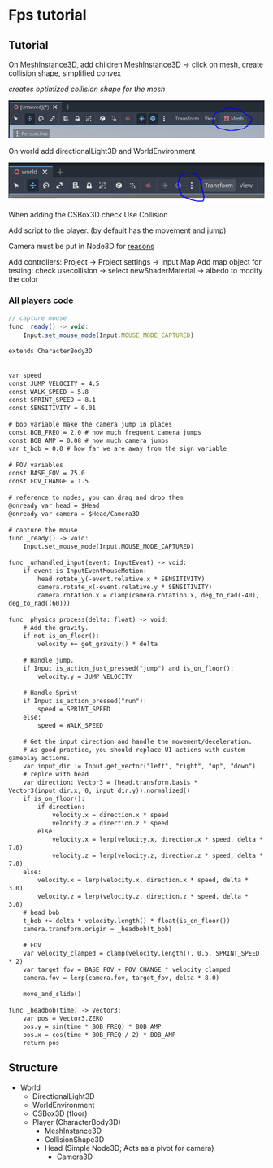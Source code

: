 # Fps tutorial

## Tutorial

On MeshInstance3D, add children MeshInstance3D -> click on mesh, create collision shape, simplified convex

_creates optimized collision shape for the mesh_

![collision-add.PNG](/collision-add.PNG)

On world add directionalLight3D and WorldEnvironment

![world add.PNG](/world%20add.PNG)

When adding the CSBox3D check Use Collision

Add script to the player. (by default has the movement and jump)

Camera must be put in Node3D for [reasons](https://docs.godotengine.org/en/latest/tutorials/3d/using_transforms.html)

Add controllers: Project -> Project settings -> Input Map
Add map object for testing: check usecollision -> select newShaderMaterial -> albedo to modify the color

### All players code
```js
// capture mouse
func _ready() -> void:
    Input.set_mouse_mode(Input.MOUSE_MODE_CAPTURED)
```

```godotengine [Player.gd]
extends CharacterBody3D


var speed
const JUMP_VELOCITY = 4.5
const WALK_SPEED = 5.8
const SPRINT_SPEED = 8.1
const SENSITIVITY = 0.01

# bob variable make the camera jump in places
const BOB_FREQ = 2.0 # how much frequent camera jumps
const BOB_AMP = 0.08 # how much camera jumps
var t_bob = 0.0 # how far we are away from the sign variable

# FOV variables
const BASE_FOV = 75.0
const FOV_CHANGE = 1.5

# reference to nodes, you can drag and drop them
@onready var head = $Head
@onready var camera = $Head/Camera3D

# capture the mouse
func _ready() -> void:
	Input.set_mouse_mode(Input.MOUSE_MODE_CAPTURED)
	
func _unhandled_input(event: InputEvent) -> void:
	if event is InputEventMouseMotion:
		head.rotate_y(-event.relative.x * SENSITIVITY)
		camera.rotate_x(-event.relative.y * SENSITIVITY)
		camera.rotation.x = clamp(camera.rotation.x, deg_to_rad(-40), deg_to_rad((60)))

func _physics_process(delta: float) -> void:
	# Add the gravity.
	if not is_on_floor():
		velocity += get_gravity() * delta

	# Handle jump.
	if Input.is_action_just_pressed("jump") and is_on_floor():
		velocity.y = JUMP_VELOCITY
		
	# Handle Sprint
	if Input.is_action_pressed("run"):
		speed = SPRINT_SPEED
	else: 
		speed = WALK_SPEED

	# Get the input direction and handle the movement/deceleration.
	# As good practice, you should replace UI actions with custom gameplay actions.
	var input_dir := Input.get_vector("left", "right", "up", "down")
	# replce with head
	var direction: Vector3 = (head.transform.basis * Vector3(input_dir.x, 0, input_dir.y)).normalized()
	if is_on_floor(): 
		if direction:
			velocity.x = direction.x * speed
			velocity.z = direction.z * speed
		else:
			velocity.x = lerp(velocity.x, direction.x * speed, delta * 7.0)
			velocity.z = lerp(velocity.z, direction.z * speed, delta * 7.0)
	else:
		velocity.x = lerp(velocity.x, direction.x * speed, delta * 3.0)
		velocity.z = lerp(velocity.z, direction.z * speed, delta * 3.0)
	# head bob
	t_bob += delta * velocity.length() * float(is_on_floor())
	camera.transform.origin = _headbob(t_bob)
	
	# FOV 
	var velocity_clamped = clamp(velocity.length(), 0.5, SPRINT_SPEED * 2)
	var target_fov = BASE_FOV + FOV_CHANGE * velocity_clamped
	camera.fov = lerp(camera.fov, target_fov, delta * 8.0)

	move_and_slide()
	
func _headbob(time) -> Vector3:
	var pos = Vector3.ZERO
	pos.y = sin(time * BOB_FREQ) * BOB_AMP
	pos.x = cos(time * BOB_FREQ / 2) * BOB_AMP
	return pos

```

## Structure
- World
  - DirectionalLight3D
  - WorldEnvironment
  - CSBox3D (floor)
  - Player (CharacterBody3D)
    - MeshInstance3D
    - CollisionShape3D
    - Head (Simple Node3D; Acts as a pivot for camera)
      - Camera3D